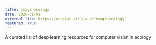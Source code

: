 ```yaml
---
title: imaginecology
date: 2020-01-01
external_link: https://ecostat.gitlab.io/imaginecology/
featured: true
---
```


A curated list of deep learning resources for computer vision in ecology

<!--more-->
